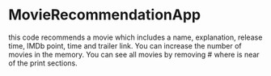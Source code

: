 # MovieRecommendationApp
this code recommends a movie which includes a name, explanation, release time, IMDb point, time and trailer link. You can increase the number of movies in the memory. You can see all movies by removing # where is near of the print sections.
